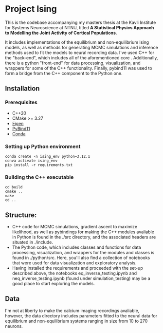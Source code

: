 

# Project Ising

This is the codebase accompanying my masters thesis at the Kavli Institute for Systems Neuroscience at NTNU, titled **A Statistical Physics Approach to
Modelling the Joint Activity of Cortical Populations**.

It includes implementations of the equilibrium and non-equilibrium Ising models, as well as methods for generating MCMC simulations and inference methods used to fit the models to neural recording data. I've used C++ for the "back-end", which includes all of the aforementioned core . Additionally, there is a python "front-end" for data processing, visualization, and wrappers for some of the C++ functionality. Finally, pybind11 was used to form a bridge from the C++ component to the Python one.

## Installation

### Prerequisites
- C++20
- CMake >= 3.27
- [Eigen](https://eigen.tuxfamily.org/index.php?title=Main_Page)
- [PyBind11](https://github.com/pybind/pybind11)
- [Conda](https://docs.conda.io/en/latest/miniconda.html)

### Setting up Python environment
```
conda create -n ising_env python=3.12.1
conva activate ising_env
pip install -r requirements.txt
```

### Building the C++ executable
```
cd build
cmake ..
make
cd ..
```

## Structure:
- C++ code for MCMC simulations, gradient ascent to maximize likelihood, as well as pybindings for making the C++ modules avaliable in Python is found in the ./src directory, and the associated headers are situated in ./include.
- The Python code, which includes classes and functions for data processing, visualization, and wrappers for the modules and classes is found in ./python/src. Here, you'll also find a collection of notebooks that were used for data visualization and exploratory analysis.
- Having installed the requirements and proceeded with the set-up described above, the notebooks eq_inverse_testing.ipynb and neq_inverse_testing.ipynb (found under simulation_testing) may be a good place to start exploring the models.

## Data
I'm not at liberty to make the calcium imaging recordings avaliable, however, the data directory includes parameters fitted to the neural data for equilibrium and non-equilibrium systems ranging in size from 10 to 270 neurons.